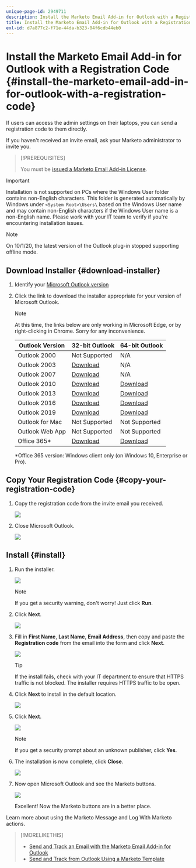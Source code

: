 ```yaml
---
unique-page-id: 2949711
description: Install the Marketo Email Add-in for Outlook with a Registration Code - Marketo Docs - Product Documentation
title: Install the Marketo Email Add-in for Outlook with a Registration Code
exl-id: d7a877c2-f71e-44da-b323-04f6cdb44eb0
---
```

# Install the Marketo Email Add-in for Outlook with a Registration Code {#install-the-marketo-email-add-in-for-outlook-with-a-registration-code}

If users can access the admin settings on their laptops, you can send a registration code to them directly.

If you haven't received an invite email, ask your Marketo administrator to invite you.

>[!PREREQUISITES]
>
>You must be [issued a Marketo Email Add-in License](/help/marketo/product-docs/marketo-sales-insight/msi-outlook-plugin/issue-a-marketo-email-add-in-license.md).

>[!IMPORTANT]
>
>Installation is not supported on PCs where the Windows User folder contains non-English characters. This folder is generated automatically by Windows under `<System Root>\Users\` based on the Windows User name and may contain non-English characters if the Windows User name is a non-English name. Please work with your IT team to verify if you're encountering installation issues.

>[!NOTE]
>
>On 10/1/20, the latest version of the Outlook plug-in stopped supporting offline mode.

## Download Installer {#download-installer}

1. Identify your [Microsoft Outlook version](https://support.office.com/en-us/article/what-version-of-outlook-do-i-have-b3a9568c-edb5-42b9-9825-d48d82b2257c)

1. Click the link to download the installer appropriate for your version of Microsoft Outlook.

   >[!NOTE]
   >
   >At this time, the links below are only working in Microsoft Edge, or by right-clicking in Chrome. Sorry for any inconvenience.

   | Outlook Version |32-bit Outlook |64-bit Outlook |
   |---|---|---|
   | Outlook 2000 |Not Supported |N/A |
   | Outlook 2003 | [Download](https://munchkin.marketo.net/MarketoAddInSetup32.msi) |N/A |
   | Outlook 2007 | [Download](https://munchkin.marketo.net/MarketoAddInSetup32.msi) |N/A |
   | Outlook 2010 | [Download](https://munchkin.marketo.net/MarketoAddInSetup32.msi) | [Download](https://munchkin.marketo.net/MarketoAddInSetup64.msi) |
   | Outlook 2013 | [Download](https://munchkin.marketo.net/MarketoAddInSetup32.msi) | [Download](https://munchkin.marketo.net/MarketoAddInSetup64.msi) |
   | Outlook 2016 | [Download](https://munchkin.marketo.net/MarketoAddInSetup32.msi) | [Download](https://munchkin.marketo.net/MarketoAddInSetup64.msi) |
   | Outlook 2019 | [Download](https://munchkin.marketo.net/MarketoAddInSetup32.msi) | [Download](https://munchkin.marketo.net/MarketoAddInSetup64.msi) |
   | Outlook for Mac |Not Supported |Not Supported |
   | Outlook Web App |Not Supported |Not Supported |
   | Office 365* | [Download](https://munchkin.marketo.net/MarketoAddInSetup32.msi) | [Download](https://munchkin.marketo.net/MarketoAddInSetup64.msi) |

   *Office 365 version: Windows client only (on Windows 10, Enterprise or Pro).

## Copy Your Registration Code {#copy-your-registration-code}

1. Copy the registration code from the invite email you received.

   ![](assets/image2016-7-22-10-3a45-3a10.png)

1. Close Microsoft Outlook.

   ![](assets/ent-key-close-outlook-hand.png)

## Install {#install}

1. Run the installer.

   ![](assets/image2016-7-25-10-3a23-3a33.png)

   >[!NOTE]
   >
   >If you get a security warning, don't worry! Just click **Run**.

1. Click **Next**.

   ![](assets/welcome-to-the-setup-wizard-hand.png)

1. Fill in **First Name**, **Last Name**, **Email Address**, then copy and paste the **Registration code** from the email into the form and click **Next**.

   ![](assets/enter-your-information-hands.png)

   >[!TIP]
   >
   >If the install fails, check with your IT department to ensure that HTTPS traffic is not blocked. The installer requires HTTPS traffic to be open.

1. Click **Next** to install in the default location.

   ![](assets/select-installation-folder-hand.png)

1. Click **Next**.

   ![](assets/confirm-installation-hand.png)

   >[!NOTE]
   >
   >If you get a security prompt about an unknown publisher, click **Yes**.

1. The installation is now complete, click **Close**.

   ![](assets/image2014-9-23-15-3a52-3a11.png)

1. Now open Microsoft Outlook and see the Marketo buttons.

   ![](assets/image2016-8-24-15-3a47-3a38.png)

   Excellent! Now the Marketo buttons are in a better place.

Learn more about using the Marketo Message and Log With Marketo actions.

>[!MORELIKETHIS]
>
>* [Send and Track an Email with the Marketo Email Add-in for Outlook](/help/marketo/product-docs/marketo-sales-insight/msi-outlook-plugin/send-and-track-an-email-with-the-email-add-in-for-outlook.md)
>* [Send and Track from Outlook Using a Marketo Template](/help/marketo/product-docs/marketo-sales-insight/msi-outlook-plugin/send-and-track-from-outlook-using-a-marketo-template.md)
